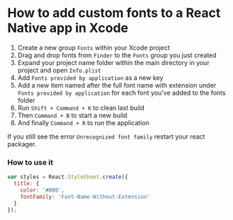 # How to add custom fonts to a React Native app in Xcode

1. Create a new group `Fonts` within your Xcode project
2. Drag and drop fonts from `Finder` to the `Fonts` group you just created
3. Expand your project name folder within the main directory in your project and open `Info.plist`
4. Add `Fonts provided by application` as a new key
5. Add a new item named after the full font name with extension under `Fonts provided by application` for each font you've added to the fonts folder
6. Run `Shift + Command + K` to clean last build
7. Then `Command + B` to start a new build
8. And finally `Command + R` to run the application

If you still see the error `Unrecognized font family` restart your react packager.

### How to use it

```Javascript
var styles = React.StyleSheet.create({
  title: {
    color: '#000',
    fontFamily: 'Font-Name-Without-Extension'
  }
});
```
